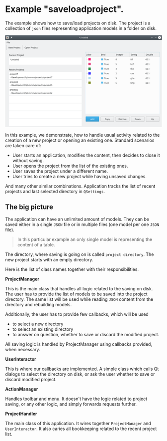 # Example "saveloadproject".

The example shows how to save/load projects on disk.
The project is a collection of `json` files representing application models in a folder on disk.

![celleditors](../../doc/saveloadproject.png)

In this example, we demonstrate, how to handle usual activity related to the
creation of a new project or opening an existing one.
Standard scenarios are taken care of:

+ User starts an application, modifies the content, then decides to close it without saving.
+ User opens the project from the list of the existing ones.
+ User saves the project under a different name.
+ User tries to create a new project while having unsaved changes.

And many other similar combinations.
Application tracks the list of recent projects and last selected directory in `QSettings`.

## The big picture

The application can have an unlimited amount of models.
They can be saved either in a single `JSON` file or in multiple files (one model per one `JSON` file).

> In this particular example an only single model is representing the content of a table.

The directory, where saving is going on is called `project directory`. The new project starts with an empty directory.

Here is the list of class names together with their
responsibilities.

**ProjectManager**

This is the main class that handles all logic related to the saving on disk. The user has to provide the list of models to be saved into the project
directory. The same list will be used while reading
`JSON` content from the directory and rebuilding models.

Additionally, the user has to provide few callbacks, which will be used 

+ to select a new directory
+ to select an existing directory
+ to answer on question, whether to save or discard the modified project.

All saving logic is handled by ProjectManager using callbacks provided, when necessary.

**UserInteractor**

This is where our callbacks are implemented.
A simple class which calls Qt dialogs to select the directory on disk, or ask the user whether to save or discard modified project.

**ActionManager**

Handles toolbar and menu. It doesn't have the logic related to project saving, or any other logic, and simply forwards requests further.

**ProjectHandler**

The main class of this application. It wires together
`ProjectManager` and `UserInteractor`. It also caries all bookkeeping related to the recent project list.


